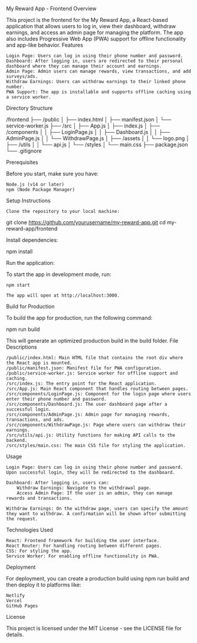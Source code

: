 My Reward App - Frontend
Overview

This project is the frontend for the My Reward App, a React-based application that allows users to log in, view their dashboard, withdraw earnings, and access an admin page for managing the platform. The app also includes Progressive Web App (PWA) support for offline functionality and app-like behavior.
Features

    Login Page: Users can log in using their phone number and password.
    Dashboard: After logging in, users are redirected to their personal dashboard where they can manage their account and earnings.
    Admin Page: Admin users can manage rewards, view transactions, and add surveys/ads.
    Withdraw Earnings: Users can withdraw earnings to their linked phone number.
    PWA Support: The app is installable and supports offline caching using a service worker.

Directory Structure

/frontend
├── /public
│   ├── index.html
│   ├── manifest.json
│   └── service-worker.js
├── /src
│   ├── App.js
│   ├── index.js
│   ├── /components
│   │   ├── LoginPage.js
│   │   ├── Dashboard.js
│   │   ├── AdminPage.js
│   │   └── WithdrawPage.js
│   ├── /assets
│   │   └── logo.png
│   ├── /utils
│   │   └── api.js
│   └── /styles
│       └── main.css
├── package.json
└── .gitignore

Prerequisites

Before you start, make sure you have:

    Node.js (v14 or later)
    npm (Node Package Manager)

Setup Instructions

    Clone the repository to your local machine:

git clone https://github.com/yourusername/my-reward-app.git
cd my-reward-app/frontend

Install dependencies:

npm install

Run the application:

To start the app in development mode, run:

    npm start

    The app will open at http://localhost:3000.

Build for Production

To build the app for production, run the following command:

npm run build

This will generate an optimized production build in the build folder.
File Descriptions

    /public/index.html: Main HTML file that contains the root div where the React app is mounted.
    /public/manifest.json: Manifest file for PWA configuration.
    /public/service-worker.js: Service worker for offline support and caching.
    /src/index.js: The entry point for the React application.
    /src/App.js: Main React component that handles routing between pages.
    /src/components/LoginPage.js: Component for the login page where users enter their phone number and password.
    /src/components/Dashboard.js: The user dashboard page after a successful login.
    /src/components/AdminPage.js: Admin page for managing rewards, transactions, and ads.
    /src/components/WithdrawPage.js: Page where users can withdraw their earnings.
    /src/utils/api.js: Utility functions for making API calls to the backend.
    /src/styles/main.css: The main CSS file for styling the application.

Usage

    Login Page: Users can log in using their phone number and password. Upon successful login, they will be redirected to the dashboard.

    Dashboard: After logging in, users can:
        Withdraw Earnings: Navigate to the withdrawal page.
        Access Admin Page: If the user is an admin, they can manage rewards and transactions.

    Withdraw Earnings: On the withdraw page, users can specify the amount they want to withdraw. A confirmation will be shown after submitting the request.

Technologies Used

    React: Frontend framework for building the user interface.
    React Router: For handling routing between different pages.
    CSS: For styling the app.
    Service Worker: For enabling offline functionality in PWA.

Deployment

For deployment, you can create a production build using npm run build and then deploy it to platforms like:

    Netlify
    Vercel
    GitHub Pages

License

This project is licensed under the MIT License - see the LICENSE file for details.
